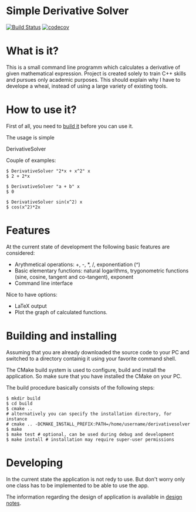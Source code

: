 Simple Derivative Solver
================================================================================

[![Build Status](https://travis-ci.org/tsemaylo/DerrivativeSolver.svg?branch=master)](https://travis-ci.org/tsemaylo/DerrivativeSolver)
[![codecov](https://codecov.io/gh/tsemaylo/DerrivativeSolver/branch/master/graph/badge.svg)](https://codecov.io/gh/tsemaylo/DerrivativeSolver)


# What is it?

This is a small command line programm which calculates a derivative of given mathematical expression. 
Project is created solely to train C++ skills and pursues only academic purposes.
This should explain why I have to develope a wheal, instead of using a large variety of existing tools.

# How to use it?
First of all, you need to [build it](#build) before you can use it.

The usage is simple

DerivativeSolver <expression> <variable>

Couple of examples:
```
$ DerivativeSolver "2*x + x^2" x
$ 2 + 2*x
```

```
$ DerivativeSolver "a + b" x
$ 0
```

```
$ DerivativeSolver sin(x^2) x
$ cos(x^2)*2x
```
# Features

At the current state of development the following basic features are considered:
* Arythmetical operations: +, -, *, /, exponentiation (^)
* Basic elementary functions: natural logarithms, trygonometric functions (sine, cosine, tangent and co-tangent), exponent
* Command line interface

Nice to have options:
* LaTeX output
* Plot the graph of calculated functions. 

# Building and installing <a name="build"></a>

Assuming that you are already downloaded the source code to your PC and switched 
to a directory containig it using your favorite command shell.

The CMake build system is used to configure, build and install the application.
So make sure that you have installed the CMake on your PC.

The build procedure basically consists of the following steps:

```
$ mkdir build
$ cd build
$ cmake .. 
# alternatively you can specify the installation directory, for instance
# cmake .. -DCMAKE_INSTALL_PREFIX:PATH=/home/username/derivativesolver
$ make
$ make test # optional, can be used during debug and development
$ make install # installation may require super-user permissions
```

# Developing 

In the current state the application is not redy to use.
But don't worry only one class has to be implemented to be able to use the app.

The information regarding the design of application is available in [design notes](design/docs/notes.md).